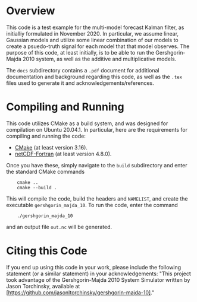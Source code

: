 # Overview

This code is a test example for the multi-model forecast Kalman filter, as initialliy formulated in November 2020. In particular, we assume linear, Gaussian models and utilize some linear combination of our models to create a psuedo-truth signal for each model that that model observes. The purpose of this code, at least initially, is to be able to run the Gershgorin-Majda 2010 system, as well as the additive and multiplicative models.

The `docs` subdirectory contains a `.pdf` document for additional documentation and background regarding this code, as well as the `.tex` files used to generate it and acknowledgements/references.

# Compiling and Running

This code utilizes CMake as a build system, and was designed for compilation on Ubuntu 20.04.1. In particular, here are the requirements for compiling and running the code:
  - [CMake](https://gitlab.kitware.com/cmake/cmake) (at least version 3.16).
  - [netCDF-Fortran](https://github.com/Unidata/netcdf-fortran) (at least version 4.8.0).

Once you have these, simply navigate to the `build` subdirectory and enter the standard CMake commands
```
	cmake ..
	cmake --build .
```

This will compile the code, build the headers and `NAMELIST`, and create the executable `gershgorin_majda_10`. To run the code, enter the command
```
	./gershgorin_majda_10
```
and an output file `out.nc` will be generated.

# Citing this Code

If you end up using this code in your work, please include the following statement (or a similar statement) in your acknowledgements:
"This project took advantage of the Gershgorin-Majda 2010 System Simulator written by Jason Torchinsky, available at [https://github.com/jasonltorchinsky/gershgorin-majda-10]."
